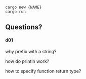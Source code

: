 ```
cargo new {NAME}
cargo run
```

## Questions?

#### d01

why prefix with a string?

how do println work?

how to specify function return type?
